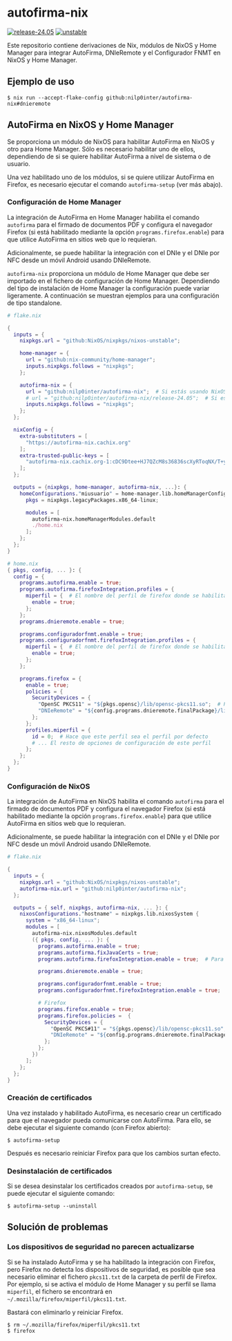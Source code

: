 # autofirma-nix

[![release-24.05](https://github.com/nilp0inter/autofirma-nix/actions/workflows/build-and-cache-24-05-on-schedule.yml/badge.svg)](https://github.com/nilp0inter/autofirma-nix/actions/workflows/build-and-cache-24-05-on-schedule.yml)
[![unstable](https://github.com/nilp0inter/autofirma-nix/actions/workflows/build-and-cache-unstable-on-schedule.yml/badge.svg)](https://github.com/nilp0inter/autofirma-nix/actions/workflows/build-and-cache-unstable-on-schedule.yml)

Este repositorio contiene derivaciones de Nix, módulos de NixOS y Home Manager
para integrar AutoFirma, DNIeRemote y el Configurador FNMT en NixOS y Home
Manager.


## Ejemplo de uso
```console
$ nix run --accept-flake-config github:nilp0inter/autofirma-nix#dnieremote
```

## AutoFirma en NixOS y Home Manager

Se proporciona un módulo de NixOS para habilitar AutoFirma en NixOS y otro para
Home Manager. Sólo es necesario habilitar uno de ellos, dependiendo de si se
quiere habilitar AutoFirma a nivel de sistema o de usuario.

Una vez habilitado uno de los módulos, si se quiere utilizar AutoFirma en
Firefox, es necesario ejecutar el comando `autofirma-setup` (ver más abajo).


### Configuración de Home Manager

La integración de AutoFirma en Home Manager habilita el comando `autofirma` para
el firmado de documentos PDF y configura el navegador Firefox (si está habilitado
mediante la opción `programs.firefox.enable`) para que utilice AutoFirma en
sitios web que lo requieran.

Adicionalmente, se puede habilitar la integración con el DNIe y el DNIe por NFC
desde un móvil Android usando DNIeRemote.

`autofirma-nix` proporciona un módulo de Home Manager que debe ser importado en
el fichero de configuración de Home Manager.  Dependiendo del tipo de
instalación de Home Manager la configuración puede variar ligeramente.  A
continuación se muestran ejemplos para una configuración de tipo standalone.

```nix
# flake.nix

{
  inputs = {
    nixpkgs.url = "github:NixOS/nixpkgs/nixos-unstable";

    home-manager = {
      url = "github:nix-community/home-manager";
      inputs.nixpkgs.follows = "nixpkgs";
    };

    autofirma-nix = {
      url = "github:nilp0inter/autofirma-nix";  # Si estás usando NixOS unstable
      # url = "github:nilp0inter/autofirma-nix/release-24.05";  # Si estás usando NixOS 24.05
      inputs.nixpkgs.follows = "nixpkgs";
    };
  };

  nixConfig = {
    extra-substituters = [
      "https://autofirma-nix.cachix.org"
    ];
    extra-trusted-public-keys = [
      "autofirma-nix.cachix.org-1:cDC9Dtee+HJ7QZcM8s36836scXyRToqNX/T+yvjiI0E="
    ];
  };

  outputs = {nixpkgs, home-manager, autofirma-nix, ...}: {
    homeConfigurations."miusuario" = home-manager.lib.homeManagerConfiguration {
      pkgs = nixpkgs.legacyPackages.x86_64-linux;

      modules = [
        autofirma-nix.homeManagerModules.default
        ./home.nix
      ];
    };
  };
}
```

```nix
# home.nix
{ pkgs, config, ... }: {
  config = {
    programs.autofirma.enable = true;
    programs.autofirma.firefoxIntegration.profiles = {
      miperfil = {  # El nombre del perfil de firefox donde se habilitará AutoFirma
        enable = true;
      };
    };
    programs.dnieremote.enable = true;

    programs.configuradorfnmt.enable = true;
    programs.configuradorfnmt.firefoxIntegration.profiles = {
      miperfil = {  # El nombre del perfil de firefox donde se habilitará el Configurador FNMT
        enable = true;
      };
    };

    programs.firefox = {
      enable = true;
      policies = {
        SecurityDevices = {
          "OpenSC PKCS11" = "${pkgs.opensc}/lib/opensc-pkcs11.so";  # Para poder utilizar el DNIe, y otras tarjetas inteligentes
          "DNIeRemote" = "${config.programs.dnieremote.finalPackage}/lib/libdnieremotepkcs11.so";  # Para poder utilizar el DNIe por NFC desde un móvil Android
        };
      };
      profiles.miperfil = {
        id = 0;  # Hace que este perfil sea el perfil por defecto
        # ... El resto de opciones de configuración de este perfil
      };
    };
  };
}
```

### Configuración de NixOS

La integración de AutoFirma en NixOS habilita el comando `autofirma` para el
firmado de documentos PDF y configura el navegador Firefox (si está habilitado
mediante la opción `programs.firefox.enable`) para que utilice AutoFirma en
sitios web que lo requieran.

Adicionalmente, se puede habilitar la integración con el DNIe y el DNIe por NFC
desde un móvil Android usando DNIeRemote.


```nix
# flake.nix

{
  inputs = {
    nixpkgs.url = "github:NixOS/nixpkgs/nixos-unstable";
    autofirma-nix.url = "github:nilp0inter/autofirma-nix";
  };

  outputs = { self, nixpkgs, autofirma-nix, ... }: {
    nixosConfigurations."hostname" = nixpkgs.lib.nixosSystem {
      system = "x86_64-linux";
      modules = [
        autofirma-nix.nixosModules.default
        ({ pkgs, config, ... }: {
          programs.autofirma.enable = true;
          programs.autofirma.fixJavaCerts = true;
          programs.autofirma.firefoxIntegration.enable = true;  # Para que Firefox utilice AutoFirma

          programs.dnieremote.enable = true;

          programs.configuradorfnmt.enable = true;
          programs.configuradorfnmt.firefoxIntegration.enable = true;  # Para que Firefox utilice el Configurador FNMT

          # Firefox
          programs.firefox.enable = true;
          programs.firefox.policies =  {
            SecurityDevices = {
              "OpenSC PKCS#11" = "${pkgs.opensc}/lib/opensc-pkcs11.so";  # Para poder utilizar el DNIe, y otras tarjetas inteligentes
              "DNIeRemote" = "${config.programs.dnieremote.finalPackage}/lib/libdnieremotepkcs11.so";  # Para poder utilizar el DNIe por NFC desde un móvil Android
            };
          };
        })
      ];
    };
  };
}
```

### Creación de certificados

Una vez instalado y habilitado AutoFirma, es necesario crear un certificado
para que el navegador pueda comunicarse con AutoFirma. Para ello, se debe ejecutar
el siguiente comando (con Firefox abierto):

```
$ autofirma-setup
```

Después es necesario reiniciar Firefox para que los cambios surtan efecto.

### Desinstalación de certificados

Si se desea desinstalar los certificados creados por `autofirma-setup`, se puede
ejecutar el siguiente comando:

```
$ autofirma-setup --uninstall
```

## Solución de problemas

### Los dispositivos de seguridad no parecen actualizarse

Si se ha instalado AutoFirma y se ha habilitado la integración con Firefox, pero
Firefox no detecta los dispositivos de seguridad, es posible que sea necesario
eliminar el fichero `pkcs11.txt` de la carpeta de perfil de Firefox. Por ejemplo,
si se activa el módulo de Home Manager y su perfil se llama `miperfil`, el fichero
se encontrará en `~/.mozilla/firefox/miperfil/pkcs11.txt`.

Bastará con eliminarlo y reiniciar Firefox.

```console
$ rm ~/.mozilla/firefox/miperfil/pkcs11.txt
$ firefox
```
